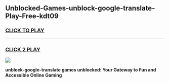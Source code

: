 
## Unblocked-Games-unblock-google-translate-Play-Free-kdt09
<h3>
<a href="https://premium76.site?title=unblock-google-translate&ref=21A">CLICK TO PLAY</a></h3>
<hr>

<h3>
<a href="https://premium76.site?title=unblock-google-translate&ref=21A">CLICK 2 PLAY</a>
  
</h3>

<a href="https://premium76.site?title=unblock-google-translate&ref=21A"><img src="https://clearcache.store/games.png"></a>


**unblock-google-translate games unblocked: Your Gateway to Fun and Accessible Online Gaming**
